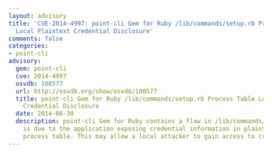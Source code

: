 ```yaml
---
layout: advisory
title: 'CVE-2014-4997: point-cli Gem for Ruby /lib/commands/setup.rb Process Table
  Local Plaintext Credential Disclosure'
comments: false
categories:
- point-cli
advisory:
  gem: point-cli
  cve: 2014-4997
  osvdb: 108577
  url: http://osvdb.org/show/osvdb/108577
  title: point-cli Gem for Ruby /lib/commands/setup.rb Process Table Local Plaintext
    Credential Disclosure
  date: 2014-06-30
  description: point-cli Gem for Ruby contains a flaw in /lib/commands/setup.rb that
    is due to the application exposing credential information in plaintext in the
    process table. This may allow a local attacker to gain access to credential information.
---
```

